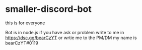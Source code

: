 # smaller-discord-bot
this is for everyone

Bot is in node.js 
if you have ask or problem write to me in https://dsc.gg/bearCzYT or wrtie me to the PM/DM my name is bearCzYT#0119
